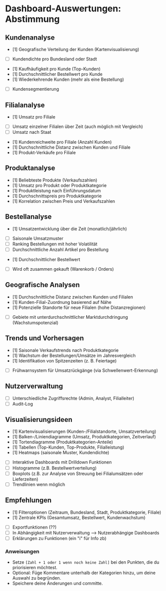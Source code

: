 # Dashboard-Auswertungen: Abstimmung

## Kundenanalyse
- [1] Geografische Verteilung der Kunden (Kartenvisualisierung)
- [ ] Kundendichte pro Bundesland oder Stadt
- [1] Kaufhäufigkeit pro Kunde (Top-Kunden)
- [1] Durchschnittlicher Bestellwert pro Kunde
- [1] Wiederkehrende Kunden (mehr als eine Bestellung)
- [ ] Kundensegmentierung

## Filialanalyse
- [1] Umsatz pro Filiale
- [ ] Umsatz einzelner Filialen über Zeit (auch möglich mit Vergleich)
- [ ] Umsatz nach Staat
- [1] Kundenreichweite pro Filiale (Anzahl Kunden)
- [1] Durchschnittliche Distanz zwischen Kunden und Filiale
- [1] Produkt-Verkäufe pro Filiale

## Produktanalyse
- [1] Beliebteste Produkte (Verkaufszahlen)
- [1] Umsatz pro Produkt oder Produktkategorie
- [1] Produktleistung nach Einführungsdatum 
- [1] Durchschnittspreis pro Produktkategorie
- [1] Korrelation zwischen Preis und Verkaufszahlen

## Bestellanalyse
- [1] Umsatzentwicklung über die Zeit (monatlich/jährlich)
- [ ] Saisonale Umsatzmuster
- [ ] Ranking Bestellungen mit hoher Volatilität
- [ ] Durchschnittliche Anzahl Artikel pro Bestellung
- [1] Durchschnittlicher Bestellwert
- [ ] Wird oft zusammen gekauft (Warenkorb / Orders)

## Geografische Analysen
- [1] Durchschnittliche Distanz zwischen Kunden und Filialen
- [1] Kunden-Filial-Zuordnung basierend auf Nähe
- [1] Potenzielle Standorte für neue Filialen (hohe Distanzregionen)
- [ ] Gebiete mit unterdurchschnittlicher Marktdurchdringung (Wachstumspotenzial)

## Trends und Vorhersagen
- [1] Saisonale Verkaufstrends nach Produktkategorie
- [1] Wachstum der Bestellungen/Umsätze im Jahresvergleich
- [1] Identifikation von Spitzenzeiten (z. B. Feiertage)
- [ ] Frühwarnsystem für Umsatzrückgänge (via Schwellenwert-Erkennung)

## Nutzerverwaltung
- [ ] Unterschiedliche Zugriffsrechte (Admin, Analyst, Filialleiter)
- [ ] Audit-Log

## Visualisierungsideen
- [1] Kartenvisualisierungen (Kunden-/Filialstandorte, Umsatzverteilung)
- [1] Balken-/Liniendiagramme (Umsatz, Produktkategorien, Zeitverlauf)
- [1] Tortendiagramme (Produktkategorien-Anteile)
- [1] Tabellen (Top-Kunden, Top-Produkte, Filialleistung)
- [1] Heatmaps (saisonale Muster, Kundendichte)
- [ ] Interaktive Dashboards mit Drilldown Funktionen
- [ ] Histogramme (z.B. Bestellwertverteilung)
- [ ] Boxplots (z.B. zur Analyse von Streuung bei Filialumsätzen oder Lieferzeiten)
- [ ] Trendlinien wenn möglich

## Empfehlungen
- [1] Filteroptionen (Zeitraum, Bundesland, Stadt, Produktkategorie, Filiale)
- [1] Zentrale KPIs (Gesamtumsatz, Bestellwert, Kundenwachstum)
- [ ] Exportfunktionen (??)
- [ ] In Abhängigkeit mit Nutzerverwaltung --> Nutzerabhängige Dashboards
- [ ] Erklärungen zu Funktionen (ein "i" für Info zb)

### Anweisungen
- Setze `[Zahl + 1 oder 1 wenn noch keine Zahl]` bei den Punkten, die du priorisieren möchtest.
- Optional: Füge Kommentare unterhalb der Kategorien hinzu, um deine Auswahl zu begründen.
- Speichere deine Änderungen und committe.
